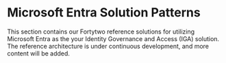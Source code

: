 # Microsoft Entra Solution Patterns

This section contains our Fortytwo reference solutions for utilizing Microsoft Entra as the your Identity Governance and Access (IGA) solution. The reference architecture is under continuous development, and more content will be added.
